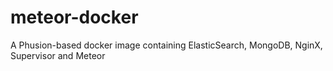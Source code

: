 # meteor-docker
A Phusion-based docker image containing ElasticSearch, MongoDB, NginX, Supervisor and Meteor
